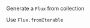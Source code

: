 Generate a `Flux` from collection
   
<div class="hint">
  Use <code>Flux.fromIterable</code>
</div>